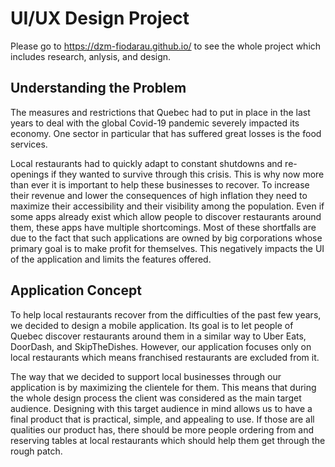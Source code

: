 # UI/UX Design Project
Please go to https://dzm-fiodarau.github.io/ to see the whole project which includes research, anlysis, and design.

## Understanding the Problem
The measures and restrictions that Quebec had to put in place in the last years to deal with the global Covid-19 pandemic severely impacted its economy. One sector in particular that has suffered great losses is the food services.

Local restaurants had to quickly adapt to constant shutdowns and re-openings if they wanted to survive through this crisis. This is why now more than ever it is important to help these businesses to recover. To increase their revenue and lower the consequences of high inflation they need to maximize their accessibility and their visibility among the population. Even if some apps already exist which allow people to discover restaurants around them, these apps have multiple shortcomings. Most of these shortfalls are due to the fact that such applications are owned by big corporations whose primary goal is to make profit for themselves. This negatively impacts the UI of the application and limits the features offered.

## Application Concept
To help local restaurants recover from the difficulties of the past few years, we decided to design a mobile application. Its goal is to let people of Quebec discover restaurants around them in a similar way to Uber Eats, DoorDash, and SkipTheDishes. However, our application focuses only on local restaurants which means franchised restaurants are excluded from it.

The way that we decided to support local businesses through our application is by maximizing the clientele for them. This means that during the whole design process the client was considered as the main target audience. Designing with this target audience in mind allows us to have a final product that is practical, simple, and appealing to use. If those are all qualities our product has, there should be more people ordering from and reserving tables at local restaurants which should help them get through the rough patch.
